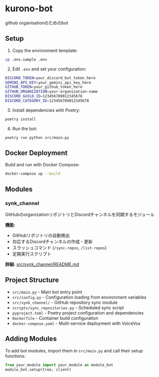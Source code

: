 # kurono-bot
github organisationのためのbot

## Setup

1. Copy the environment template:
```bash
cp .env.sample .env
```

2. Edit `.env` and set your configuration:
```bash
DISCORD_TOKEN=your_discord_bot_token_here
GEMINI_API_KEY=your_gemini_api_key_here
GITHUB_TOKEN=your_github_token_here
GITHUB_ORGANIZATION=your-organization-name
DISCORD_GUILD_ID=123456789012345678
DISCORD_CATEGORY_ID=123456789012345678
```

3. Install dependencies with Poetry:
```bash
poetry install
```

4. Run the bot:
```bash
poetry run python src/main.py
```

## Docker Deployment

Build and run with Docker Compose:
```bash
docker-compose up --build
```

## Modules

### synk_channel
GitHubのorganizationリポジトリとDiscordチャンネルを同期するモジュール

**機能:**
- GitHubリポジトリの自動検出
- 対応するDiscordチャンネルの作成・更新
- スラッシュコマンド (`/sync-repos`, `/list-repos`)
- 定期実行スクリプト

**詳細:** [src/synk_channel/README.md](src/synk_channel/README.md)

## Project Structure

- `src/main.py` - Main bot entry point
- `src/config.py` - Configuration loading from environment variables
- `src/synk_channel/` - GitHub repository sync module
- `scripts/sync_repositories.py` - Scheduled sync script
- `pyproject.toml` - Poetry project configuration and dependencies
- `Dockerfile` - Container build configuration  
- `docker-compose.yaml` - Multi-service deployment with VoiceVox

## Adding Modules

To add bot modules, import them in `src/main.py` and call their setup functions:

```python
from your_module import your_module as module_bot
module_bot.setup(tree, client)
```
